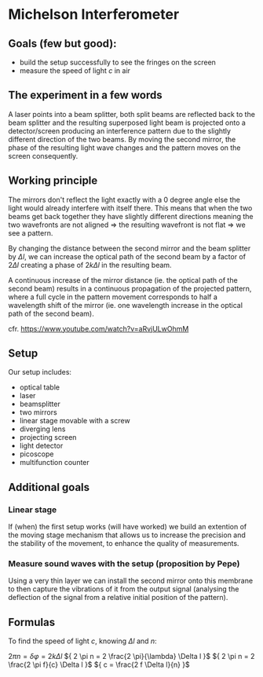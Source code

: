 # Michelson Interferometer

## Goals (few but good):
- build the setup successfully to see the fringes on the screen
- measure the speed of light _c_ in air

## The experiment in a few words
A laser points into a beam splitter, both split beams are reflected back to the beam splitter and the resulting superposed light beam is projected onto a detector/screen producing an interference pattern due to the slightly different direction of the two beams. By moving the second mirror, the phase of the resulting light wave changes and the pattern moves on the screen consequently.

## Working principle
The mirrors don't reflect the light exactly with a 0 degree angle else the light would already interfere with itself there. This means that when the two beams get back together they have slightly different directions meaning the two wavefronts are not aligned => the resulting wavefront is not flat => we see a pattern.

By changing the distance between the second mirror and the beam splitter by ${ \Delta l }$, we can increase the optical path of the second beam by a factor of ${ 2 \Delta l }$ creating a phase of ${ 2 k \Delta l }$ in the resulting beam.

A continuous increase of the mirror distance (ie. the optical path of the second beam) results in a continuous propagation of the projected pattern, where a full cycle in the pattern movement corresponds to half a wavelength shift of the mirror (ie. one wavelength increase in the optical path of the second beam).

cfr. https://www.youtube.com/watch?v=aRvjULwOhmM

## Setup 
Our setup includes:
- optical table
- laser
- beamsplitter
- two mirrors
- linear stage movable with a screw
- diverging lens
- projecting screen
- light detector
- picoscope 
- multifunction counter

## Additional goals 

### Linear stage
If (when) the first setup works (will have worked) we build an extention of the moving stage mechanism that allows us to increase the precision and the stability of the movement, to enhance the quality of measurements.
### Measure sound waves with the setup (proposition by Pepe)
Using a very thin layer we can install the second mirror onto this membrane to then capture the vibrations of it from the output signal (analysing the deflection of the signal from a relative initial position of the pattern).

## Formulas
To find the speed of light _c_, knowing ${ \Delta l }$ and _n_:

${ 2 \pi n = \delta \varphi = 2 k \Delta l }$
${ 2 \pi n = 2 \frac{2 \pi}{\lambda} \Delta l }$
${ 2 \pi n = 2 \frac{2 \pi f}{c} \Delta l }$
${ c = \frac{2 f \Delta l}{n} }$

